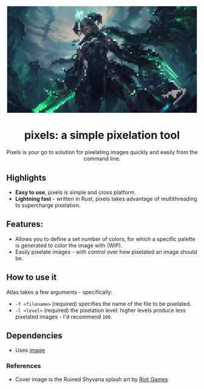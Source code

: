

<div align="center">
  <img src="examples/shyv-pixels.png" width="500" height="auto" marginLeft="20px"/>

  <h1>pixels: a simple pixelation tool</h1>

  Pixels is your go to solution for pixelating images quickly and easily from the command line.
</div>

## Highlights
- **Easy to use**, pixels is simple and cross platform. 
- **Lightning fast** - written in Rust, pixels takes advantage of multithreading to supercharge pixelation.

## Features:

- Allows you to define a set number of colors, for which a specific palette is generated to color the image with (WIP). 
- Easily pixelate images - with control over how pixelated an image should be.  


## How to use it

Atlas takes a few arguments - specifically: 
- `-f <filename>` (required) specifies the name of the file to be pixelated.  
- `-l <level>` (required) the pixelation level: higher levels produce less pixelated images - I'd recommend `100`.

## Dependencies
- Uses [image](https://github.com/image-rs/image)


### References 

- <div>Cover image is the Ruined Shyvana splash art by <a href="https://www.riotgames.com/en">Riot Games</a></div>
